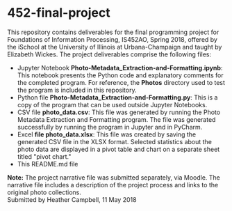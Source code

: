 # 452-final-project
This repository contains deliverables for the final programming project for Foundations of Information Processing, IS452AO, Spring 2018, offered by the iSchool at the University of Illinois at Urbana-Champaign and taught by Elizabeth Wickes.
The project deliverables comprise the following files:
<ul><li>Jupyter Notebook <b>Photo-Metadata_Extraction-and-Formatting.ipynb</b>: This notebook presents the Python code and explanatory comments for the completed program. For reference, the <b>Photos</b> directory used to test the program is included in this repository.
  <li>Python file <b>Photo-Metadata_Extraction-and-Formatting.py</b>: This is a copy of the program that can be used outside Jupyter Notebooks.
  <li>CSV file <b>photo_data.csv</b>: This file was generated by running the Photo Metadata Extraction and Formatting program. The file was generated successfully by running the program in Jupyter and in PyCharm.
  <li>Excel <b>file photo_data.xlsx</b>: This file was created by saving the generated CSV file in the XLSX format. Selected statistics about the photo data are displayed in a pivot table and chart on a separate sheet titled "pivot chart." 
  <li>This README.md file</ul>
<b>Note:</b> The project narrative file was submitted separately, via Moodle. The narrative file includes a description of the project process and links to the original photo collections.
<br>Submitted by Heather Campbell, 11 May 2018
